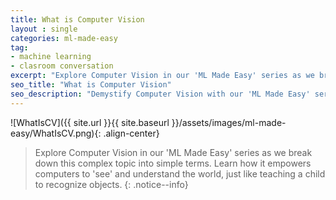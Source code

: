```yaml
---
title: What is Computer Vision
layout : single
categories: ml-made-easy
tag:
- machine learning
- clasroom conversation
excerpt: "Explore Computer Vision in our 'ML Made Easy' series as we break down this complex topic into simple terms. Learn how it empowers computers to 'see' and understand the world, just like teaching a child to recognize objects. Discover applications like Facial Recognition and Self-Driving Cars."
seo_title: "What is Computer Vision"
seo_description: "Demystify Computer Vision with our 'ML Made Easy' series. Understand how it enables computers to interpret visual data, with an analogy that makes it easy to grasp. Dive into practical applications, including Facial Recognition and Self-Driving Cars. Join us in simplifying the world of Machine Learning!"
---
```


![WhatIsCV]({{ site.url }}{{ site.baseurl }}/assets/images/ml-made-easy/WhatIsCV.png){: .align-center}


> Explore Computer Vision in our 'ML Made Easy' series as we break down this complex topic into simple terms. Learn how it empowers computers to 'see' and understand the world, just like teaching a child to recognize objects.
{: .notice--info}